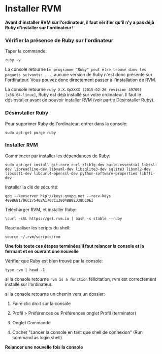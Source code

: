 # Installer RVM #


**Avant d'installer RVM sur l'ordinateur, il faut vérifier qu'il n'y a pas déjà Ruby d'installer sur l'ordinateur!**



### Vérifier la présence de Ruby sur l'ordinateur ###


Taper la commande:

`ruby -v`

La console retourne `Le programme "Ruby" peut etre trouvé dans les paquets suivants: ...`, aucune version de Ruby n'est donc présente sur l'ordinateur. Vous pouvez donc directement passer à l'installation de RVM.


La console retourne `ruby X.X.XpXXXX (2015-02-26 revision 49769) [x86_64-linux]`, Ruby est déjà installé sur votre ordinateur. Il faut le désinstaller avant de pouvoir installer RVM (voir partie Désinstaller Ruby).



### Désinstaller Ruby ###


Pour supprimer Ruby de l'ordinateur, entrer dans la console:

`sudo apt-get purge ruby`



### Installer RVM ###


Commencer par installer les dépendances de Ruby:

`sudo apt-get install git-core curl zlib1g-dev build-essential libssl-dev libreadline-dev libyaml-dev libsqlite3-dev sqlite3 libxml2-dev libxslt1-dev libcurl4-openssl-dev python-software-properties libffi-dev`


Installer la clé de sécurité:

`gpg --keyserver hkp://keys.gnupg.net --recv-keys 409B6B1796C275462A1703113804BB82D39DC0E3`


Télécharger RVM, et installer Ruby:

`\curl -sSL https://get.rvm.io | bash -s stable --ruby`


Reactualiser les scripts du shell:

`source ~/.rvm/scripts/rvm`


**Une fois toute ces étapes terminées il faut relancer la console et la fermant et en ouvrant une nouvelle**


Vérifier que Ruby est bien trouvé par la console: 

`type rvm | head -1`


si la console retourne `rvm is a function` félicitation, rvm est correctement installé sur l'ordinateur.


si la console retourne un chemin vers un dossier:

1. Faire clic droit sur la console

2. Profil > Préférences ou Préférences onglet Profil (terminator)

3. Onglet Commande

4. Cocher "Lancer la console en tant que shell de connexion" (Run command as login shell)


**Relancer une nouvelle fois la console**